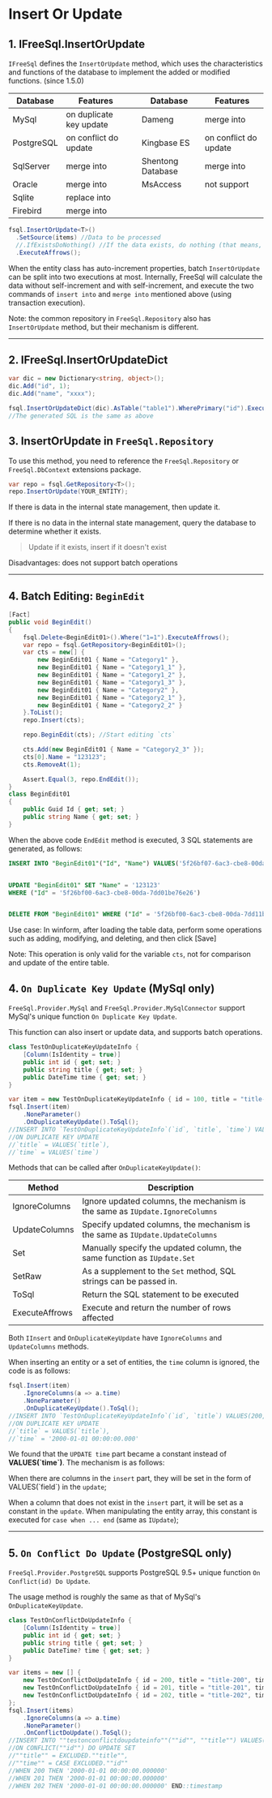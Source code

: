 
# Insert Or Update

## 1. IFreeSql.InsertOrUpdate

`IFreeSql` defines the `InsertOrUpdate` method, which uses the characteristics and functions of the database to implement the added or modified functions. (since 1.5.0)

| Database   | Features                |     | Database          | Features              |
| ---------- | ----------------------- | --- | ----------------- | --------------------- |
| MySql      | on duplicate key update |     | Dameng            | merge into            |
| PostgreSQL | on conflict do update   |     | Kingbase ES       | on conflict do update |
| SqlServer  | merge into              |     | Shentong Database | merge into            |
| Oracle     | merge into              |     | MsAccess          | not support           |
| Sqlite     | replace into            |     |                   |                       |
| Firebird   | merge into              |     |                   |                       |

```csharp
fsql.InsertOrUpdate<T>()
  .SetSource(items) //Data to be processed
  //.IfExistsDoNothing() //If the data exists, do nothing (that means, insert the data if and only if the data does not exist)
  .ExecuteAffrows();
```

When the entity class has auto-increment properties, batch `InsertOrUpdate` can be split into two executions at most. Internally, FreeSql will calculate the data without self-increment and with self-increment, and execute the two commands of `insert into` and `merge into` mentioned above (using transaction execution). 

Note: the common repository in `FreeSql.Repository` also has `InsertOrUpdate` method, but their mechanism is different. 

---


## 2. IFreeSql.InsertOrUpdateDict

```csharp
var dic = new Dictionary<string, object>();
dic.Add("id", 1);
dic.Add("name", "xxxx");

fsql.InsertOrUpdateDict(dic).AsTable("table1").WherePrimary("id").ExecuteAffrows();
//The generated SQL is the same as above
```

## 3. InsertOrUpdate in `FreeSql.Repository` 

To use this method, you need to reference the `FreeSql.Repository` or `FreeSql.DbContext` extensions package.

```csharp
var repo = fsql.GetRepository<T>();
repo.InsertOrUpdate(YOUR_ENTITY);
```

If there is data in the internal state management, then update it.

If there is no data in the internal state management, query the database to determine whether it exists.

> Update if it exists, insert if it doesn't exist

Disadvantages: does not support batch operations

---

## 4. Batch Editing: `BeginEdit`

```csharp
[Fact]
public void BeginEdit()
{
    fsql.Delete<BeginEdit01>().Where("1=1").ExecuteAffrows();
    var repo = fsql.GetRepository<BeginEdit01>();
    var cts = new[] {
        new BeginEdit01 { Name = "Category1" },
        new BeginEdit01 { Name = "Category1_1" },
        new BeginEdit01 { Name = "Category1_2" },
        new BeginEdit01 { Name = "Category1_3" },
        new BeginEdit01 { Name = "Category2" },
        new BeginEdit01 { Name = "Category2_1" },
        new BeginEdit01 { Name = "Category2_2" }
    }.ToList();
    repo.Insert(cts);

    repo.BeginEdit(cts); //Start editing `cts`

    cts.Add(new BeginEdit01 { Name = "Category2_3" });
    cts[0].Name = "123123";
    cts.RemoveAt(1);

    Assert.Equal(3, repo.EndEdit());
}
class BeginEdit01
{
    public Guid Id { get; set; }
    public string Name { get; set; }
}
```

When the above code `EndEdit` method is executed, 3 SQL statements are generated, as follows:

```sql
INSERT INTO "BeginEdit01"("Id", "Name") VALUES('5f26bf07-6ac3-cbe8-00da-7dd74818c3a6', 'Category2_3')


UPDATE "BeginEdit01" SET "Name" = '123123' 
WHERE ("Id" = '5f26bf00-6ac3-cbe8-00da-7dd01be76e26')


DELETE FROM "BeginEdit01" WHERE ("Id" = '5f26bf00-6ac3-cbe8-00da-7dd11bcf54dc')
```

Use case: In winform, after loading the table data, perform some operations such as adding, modifying, and deleting, and then click [Save]

Note: This operation is only valid for the variable `cts`, not for comparison and update of the entire table.

## 4. `On Duplicate Key Update` (MySql only)

`FreeSql.Provider.MySql` and `FreeSql.Provider.MySqlConnector` support MySql's unique function `On Duplicate Key Update`.

This function can also insert or update data, and supports batch operations.

```csharp
class TestOnDuplicateKeyUpdateInfo {
    [Column(IsIdentity = true)]
    public int id { get; set; }
    public string title { get; set; }
    public DateTime time { get; set; }
}

var item = new TestOnDuplicateKeyUpdateInfo { id = 100, title = "title-100", time = DateTime.Parse("2000-01-01") };
fsql.Insert(item)
    .NoneParameter()
    .OnDuplicateKeyUpdate().ToSql();
//INSERT INTO `TestOnDuplicateKeyUpdateInfo`(`id`, `title`, `time`) VALUES(100, 'title-100', '2000-01-01 00:00:00.000')
//ON DUPLICATE KEY UPDATE
//`title` = VALUES(`title`), 
//`time` = VALUES(`time`)
```

Methods that can be called after `OnDuplicateKeyUpdate()`:

| Method         | Description                                                                   |
| -------------- | ----------------------------------------------------------------------------- |
| IgnoreColumns  | Ignore updated columns, the mechanism is the same as `IUpdate.IgnoreColumns`  |
| UpdateColumns  | Specify updated columns, the mechanism is the same as `IUpdate.UpdateColumns` |
| Set            | Manually specify the updated column, the same function as `IUpdate.Set`       |
| SetRaw         | As a supplement to the `Set` method, SQL strings can be passed in.            |
| ToSql          | Return the SQL statement to be executed                                       |
| ExecuteAffrows | Execute and return the number of rows affected                                |

Both `IInsert` and `OnDuplicateKeyUpdate` have `IgnoreColumns` and `UpdateColumns` methods.

When inserting an entity or a set of entities, the `time` column is ignored, the code is as follows:

```csharp
fsql.Insert(item)
    .IgnoreColumns(a => a.time)
    .NoneParameter()
    .OnDuplicateKeyUpdate().ToSql();
//INSERT INTO `TestOnDuplicateKeyUpdateInfo`(`id`, `title`) VALUES(200, 'title-200')
//ON DUPLICATE KEY UPDATE
//`title` = VALUES(`title`), 
//`time` = '2000-01-01 00:00:00.000'
```

We found that the `UPDATE time` part became a constant instead of **VALUES(\`time\`)**. The mechanism is as follows:

When there are columns in the `insert` part, they will be set in the form of VALUES(\`field\`) in the `update`;

When a column that does not exist in the `insert` part, it will be set as a constant in the `update`. When manipulating the entity array, this constant is executed for `case when ... end` (same as `IUpdate`);

---

## 5. `On Conflict Do Update` (PostgreSQL only)

`FreeSql.Provider.PostgreSQL` supports PostgreSQL 9.5+ unique function `On Conflict(id) Do Update`.

The usage method is roughly the same as that of MySql's `OnDuplicateKeyUpdate`.

```csharp
class TestOnConflictDoUpdateInfo {
    [Column(IsIdentity = true)]
    public int id { get; set; }
    public string title { get; set; }
    public DateTime? time { get; set; }
}

var items = new [] {
    new TestOnConflictDoUpdateInfo { id = 200, title = "title-200", time = DateTime.Parse("2000-01-01") },
    new TestOnConflictDoUpdateInfo { id = 201, title = "title-201", time = DateTime.Parse("2000-01-01") },
    new TestOnConflictDoUpdateInfo { id = 202, title = "title-202", time = DateTime.Parse("2000-01-01") }
};
fsql.Insert(items)
    .IgnoreColumns(a => a.time)
    .NoneParameter()
    .OnConflictDoUpdate().ToSql();
//INSERT INTO ""testonconflictdoupdateinfo""(""id"", ""title"") VALUES(200, 'title-200'), (201, 'title-201'), (202, 'title-202')
//ON CONFLICT(""id"") DO UPDATE SET
//""title"" = EXCLUDED.""title"", 
//""time"" = CASE EXCLUDED.""id"" 
//WHEN 200 THEN '2000-01-01 00:00:00.000000' 
//WHEN 201 THEN '2000-01-01 00:00:00.000000' 
//WHEN 202 THEN '2000-01-01 00:00:00.000000' END::timestamp
```
